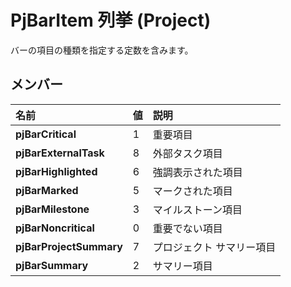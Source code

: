
# PjBarItem 列挙 (Project)

バーの項目の種類を指定する定数を含みます。


## メンバー



|**名前**|**値**|**説明**|
|:-----|:-----|:-----|
|**pjBarCritical**|1|重要項目|
|**pjBarExternalTask**|8|外部タスク項目|
|**pjBarHighlighted**|6|強調表示された項目|
|**pjBarMarked**|5|マークされた項目|
|**pjBarMilestone**|3|マイルストーン項目|
|**pjBarNoncritical**|0|重要でない項目|
|**pjBarProjectSummary**|7|プロジェクト サマリー項目|
|**pjBarSummary**|2|サマリー項目|
